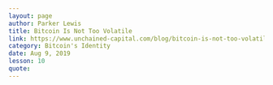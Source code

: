 ```yaml
---
layout: page
author: Parker Lewis
title: Bitcoin Is Not Too Volatile
link: https://www.unchained-capital.com/blog/bitcoin-is-not-too-volatile/
category: Bitcoin's Identity
date: Aug 9, 2019
lesson: 10
quote: 
---
```

